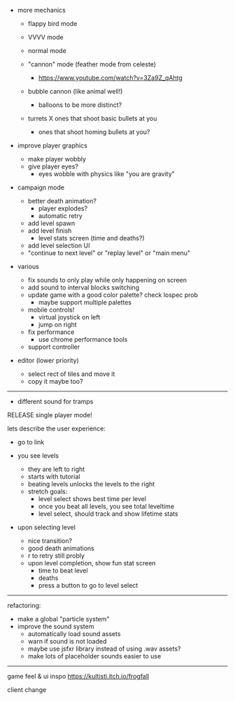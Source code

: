 - more mechanics
  - flappy bird mode
  - VVVV mode
  - normal mode
  - "cannon" mode (feather mode from celeste)
    - https://www.youtube.com/watch?v=3Za9Z_qAhtg
  - bubble cannon (like animal well!)
    - balloons to be more distinct?

  - turrets
    X ones that shoot basic bullets at you
    - ones that shoot homing bullets at you?

- improve player graphics
  - make player wobbly
  - give player eyes?
    - eyes wobble with physics like "you are gravity"

- campaign mode
  - better death animation?
    - player explodes?
    - automatic retry
  - add level spawn
  - add level finish
    - level stats screen (time and deaths?)
  - add level selection UI
  - "continue to next level" or "replay level" or "main menu"

- various
  - fix sounds to only play while only happening on screen
  - add sound to interval blocks switching
  - update game with a good color palette? check lospec prob
    - maybe support multiple palettes
  - mobile controls!
    - virtual joystick on left
    - jump on right
  - fix performance
    - use chrome performance tools
  - support controller

- editor (lower priority)
  - select rect of tiles and move it
  - copy it maybe too?

---

- different sound for tramps

RELEASE single player mode!

lets describe the user experience:

- go to link
- you see levels
  - they are left to right
  - starts with tutorial
  - beating levels unlocks the levels to the right
  - stretch goals:
    - level select shows best time per level
    - once you beat all levels, you see total leveltime
    - level select, should track and show lifetime stats

- upon selecting level
  - nice transition?
  - good death animations
  - r to retry still probly
  - upon level completion, show fun stat screen
    - time to beat level
    - deaths
    - press a button to go to level select

---

refactoring:
- make a global "particle system"
- improve the sound system
  - automatically load sound assets
  - warn if sound is not loaded
  - maybe use jsfxr library instead of using .wav assets?
  - make lots of placeholder sounds easier to use

---

game feel & ui inspo https://kultisti.itch.io/frogfall

client change

